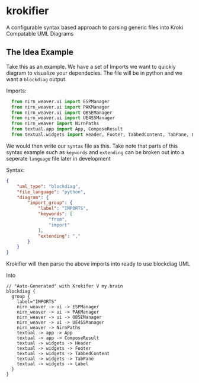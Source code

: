 # krokifier

A configurable syntax based approach to parsing generic files into Kroki Compatable UML Diagrams

## The Idea Example

Take this as an example. We have a set of Imports we want to quickly diagram to visualize your 
dependecies. The file will be in python and we want a `blockdiag` output.

Imports:
```python
  from nirn_weaver.ui import ESPManager
  from nirn_weaver.ui import PAKManager
  from nirn_weaver.ui import OBSEManager
  from nirn_weaver.ui import UE4SSManager
  from nirn_weaver import NirnPaths
  from textual.app import App, ComposeResult
  from textual.widgets import Header, Footer, TabbedContent, TabPane, Label
```

We would then write our `syntax` file as this. Take note that parts of this syntax example such
as `keywords` and `extending` can be broken out into a seperate `language` file later in development

Syntax:
```json
{
    "uml_type": "blockdiag",
    "file_language": "python",
    "diagram": {
        "import_group": {
            "label": "IMPORTS",
            "keywords": [
                "from",
                "import"
            ],
            "extending": ","
        }
    }
}
```

Krokifier will then parse the above imports into ready to use blockdiag UML

Into
```blockdiag
// "Auto-Generated" with Krokifer V my.brain
blockdiag {
  group {
    label="IMPORTS" 
    nirn_weaver -> ui -> ESPManager 
    nirn_weaver -> ui -> PAKManager
    nirn_weaver -> ui -> OBSEManager
    nirn_weaver -> ui -> UE4SSManager
    nirn_weaver -> NirnPaths
    textual -> app -> App
    textual -> app -> ComposeResult
    textual -> widgets -> Header
    textual -> widgets -> Footer
    textual -> widgets -> TabbedContent
    textual -> widgets -> TabPane
    textual -> widgets -> Label
  }
}
```
